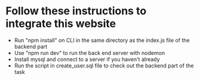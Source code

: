 # Follow these instructions to integrate this website

- Run "npm install" on CLI in the same directory as the index.js file of the backend part
- Use "npm run dev" to run the back end server with nodemon
- Install mysql and connect to a server if you haven't already
- Run the script in create_user.sql file to check out the backend part of the task